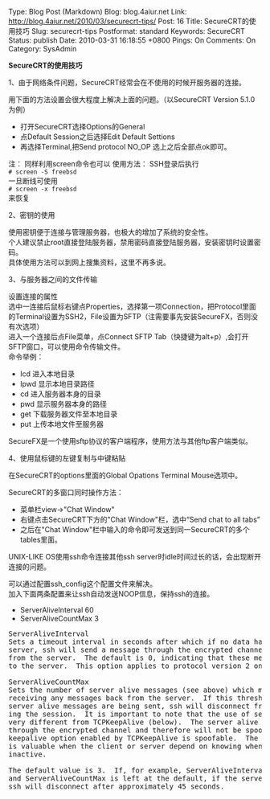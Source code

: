 Type: Blog Post (Markdown)
Blog: blog.4aiur.net
Link: http://blog.4aiur.net/2010/03/securecrt-tips/
Post: 16
Title: SecureCRT的使用技巧
Slug: securecrt-tips
Postformat: standard
Keywords: SecureCRT
Status: publish
Date: 2010-03-31 16:18:55 +0800
Pings: On
Comments: On
Category: SysAdmin

**SecureCRT的使用技巧**

1、由于网络条件问题，SecureCRT经常会在不使用的时候开服务器的连接。

用下面的方法设置会很大程度上解决上面的问题。（以SecureCRT Version 5.1.0为例）

* 打开SecureCRT选择Options的General
* 点Default Session之后选择Edit Default Settions
* 再选择Terminal,把Send protocol NO_OP 选上之后全部点ok即可。

注：
同样利用screen命令也可以
使用方法：
SSH登录后执行  
`# screen -S freebsd`  
一旦断线可使用  
`# screen -x freebsd`  
来恢复  

2、密钥的使用

使用密钥便于连接与管理服务器，也极大的增加了系统的安全性。  
个人建议禁止root直接登陆服务器，禁用密码直接登陆服务器，安装密钥时设置密码。  
具体使用方法可以到网上搜集资料，这里不再多说。  

3、与服务器之间的文件传输

设置连接的属性  
选中一连接后鼠标右键点Properties，选择第一项Connection，把Protocol里面的Terminal设置为SSH2，File设置为SFTP（注需要事先安装SecureFX，否则没有次选项）  
进入一个连接后点File菜单，点Connect SFTP Tab（快捷键为alt+p）,会打开SFTP窗口，可以使用命令传输文件。  
命令举例：

* lcd 进入本地目录
* lpwd 显示本地目录路径
* cd 进入服务器本身的目录
* pwd 显示服务器本身的路径
* get 下载服务器文件至本地目录
* put 上传本地文件至服务器

SecureFX是一个使用sftp协议的客户端程序，使用方法与其他ftp客户端类似。

4、使用鼠标键的左键复制与中键粘贴

在SecureCRT的options里面的Global Opations Terminal Mouse选项中。


SecureCRT的多窗口同时操作方法：

* 菜单栏view->"Chat Window"
* 右键点击SecureCRT下方的"Chat Window"栏，选中“Send chat to all tabs”
* 之后在"Chat Window"栏中输入的命令即可发送到同一SecureCRT的多个tables里面。

UNIX-LIKE OS使用ssh命令连接其他ssh server时idle时间过长的话，会出现断开连接的问题。

可以通过配置ssh_config这个配置文件来解决。  
加入下面两条配置来让ssh自动发送NOOP信息，保持ssh的连接。  

* ServerAliveInterval 60
* ServerAliveCountMax 3

<pre>ServerAliveInterval
Sets a timeout interval in seconds after which if no data has been received from the
server, ssh will send a message through the encrypted channel to request a response
from the server.  The default is 0, indicating that these messages will not be sent
to the server.  This option applies to protocol version 2 only.

ServerAliveCountMax
Sets the number of server alive messages (see above) which may be sent without ssh
receiving any messages back from the server.  If this threshold is reached while
server alive messages are being sent, ssh will disconnect from the server, terminat-
ing the session.  It is important to note that the use of server alive messages is
very different from TCPKeepAlive (below).  The server alive messages are sent
through the encrypted channel and therefore will not be spoofable.  The TCP
keepalive option enabled by TCPKeepAlive is spoofable.  The server alive mechanism
is valuable when the client or server depend on knowing when a connection has become
inactive.

The default value is 3.  If, for example, ServerAliveInterval (above) is set to 15,
and ServerAliveCountMax is left at the default, if the server becomes unresponsive
ssh will disconnect after approximately 45 seconds.</pre>
